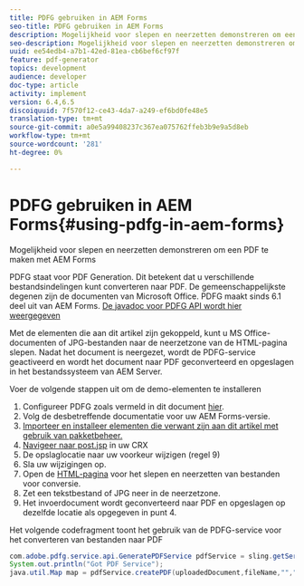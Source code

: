 ```yaml
---
title: PDFG gebruiken in AEM Forms
seo-title: PDFG gebruiken in AEM Forms
description: Mogelijkheid voor slepen en neerzetten demonstreren om een PDF te maken met AEM Forms
seo-description: Mogelijkheid voor slepen en neerzetten demonstreren om een PDF te maken met AEM Forms
uuid: ee54edb4-a7b1-42ed-81ea-cb6bef6cf97f
feature: pdf-generator
topics: development
audience: developer
doc-type: article
activity: implement
version: 6.4,6.5
discoiquuid: 7f570f12-ce43-4da7-a249-ef6bd0fe48e5
translation-type: tm+mt
source-git-commit: a0e5a99408237c367ea075762ffeb3b9e9a5d8eb
workflow-type: tm+mt
source-wordcount: '281'
ht-degree: 0%

---
```



# PDFG gebruiken in AEM Forms{#using-pdfg-in-aem-forms}

Mogelijkheid voor slepen en neerzetten demonstreren om een PDF te maken met AEM Forms

PDFG staat voor PDF Generation. Dit betekent dat u verschillende bestandsindelingen kunt converteren naar PDF. De gemeenschappelijkste degenen zijn de documenten van Microsoft Office. PDFG maakt sinds 6.1 deel uit van AEM Forms.
[De javadoc voor PDFG API wordt hier weergegeven](https://helpx.adobe.com/experience-manager/6-3/forms/using/aem-document-services-programmatically.html#PDFGeneratorService)

Met de elementen die aan dit artikel zijn gekoppeld, kunt u MS Office-documenten of JPG-bestanden naar de neerzetzone van de HTML-pagina slepen. Nadat het document is neergezet, wordt de PDFG-service geactiveerd en wordt het document naar PDF geconverteerd en opgeslagen in het bestandssysteem van AEM Server.

Voer de volgende stappen uit om de demo-elementen te installeren

1. Configureer PDFG zoals vermeld in dit document [hier](https://helpx.adobe.com/experience-manager/6-4/forms/using/install-configure-pdf-generator.html).
1. Volg de desbetreffende documentatie voor uw AEM Forms-versie.
1. [Importeer en installeer elementen die verwant zijn aan dit artikel met gebruik van pakketbeheer.](assets/createpdfgdemov2.zip)
1. [Navigeer naar post.jsp](http://localhost:4502/apps/AemFormsSamples/components/createPDF/POST.jsp) in uw CRX
1. De opslaglocatie naar uw voorkeur wijzigen (regel 9)
1. Sla uw wijzigingen op.
1. Open de [ HTML-pagina](http://localhost:4502/content/DocumentServices/CreatePDFG.html) voor het slepen en neerzetten van bestanden voor conversie.
1. Zet een tekstbestand of JPG neer in de neerzetzone.
1. Het invoerdocument wordt geconverteerd naar PDF en opgeslagen op dezelfde locatie als opgegeven in punt 4.

Het volgende codefragment toont het gebruik van de PDFG-service voor het converteren van bestanden naar PDF

```java
com.adobe.pdfg.service.api.GeneratePDFService pdfService = sling.getService(com.adobe.pdfg.service.api.GeneratePDFService.class);
System.out.println("Got PDF Service");
java.util.Map map = pdfService.createPDF(uploadedDocument,fileName,"","Standard","No Security", null, null);
```

